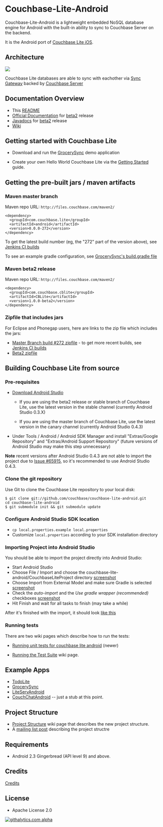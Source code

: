 # Couchbase-Lite-Android #

Couchbase-Lite-Android is a lightweight embedded NoSQL database engine for Android with the built-in ability to sync to Couchbase Server on the backend.  

It is the Android port of [Couchbase Lite iOS](https://github.com/couchbase/couchbase-lite-ios).  

## Architecture

![](http://tleyden-misc.s3.amazonaws.com/couchbase-lite/couchbase-lite-architecture.png)

Couchbase Lite databases are able to sync with eachother via [Sync Gateway](https://github.com/couchbase/sync_gateway/) backed by [Couchbase Server](http://www.couchbase.com/couchbase-server/overview)


## Documentation Overview

* This [README](https://github.com/couchbase/couchbase-lite-android/blob/master/README.md)
* [Official Documentation](http://docs.couchbase.com/couchbase-lite/cbl-android/) for [beta2](https://github.com/couchbase/couchbase-lite-android/blob/1.0-beta2) release
* [Javadocs](http://www.couchbase.com/autodocs/couchbase-lite-android-1.0b2/index.html) for [beta2](https://github.com/couchbase/couchbase-lite-android/blob/1.0-beta2) release
* [Wiki](https://github.com/couchbase/couchbase-lite-android/wiki)

## Getting started with Couchbase Lite

* Download and run the [GrocerySync](https://github.com/couchbaselabs/GrocerySync-Android) demo application

* Create your own Hello World Couchbase Lite via the [Getting Started](https://github.com/couchbase/couchbase-lite-android/wiki/Getting-Started) guide.


## Getting the pre-built jars / maven artifacts

### Maven master branch

Maven repo URL: `http://files.couchbase.com/maven2/`

```
<dependency>
  <groupId>com.couchbase.lite</groupId>
  <artifactId>android</artifactId>
  <version>0.0.0-272</version>
</dependency>
```

To get the latest build number (eg, the "272" part of the version above), see [Jenkins CI builds](http://factory.couchbase.com/view/build/view/mobile_dev/view/android/job/build_cblite_android_master/)

To see an example gradle configuration, see [GrocerySync's build.gradle file](https://github.com/couchbaselabs/GrocerySync-Android/blob/master/GrocerySync-Android/build.gradle)

### Maven beta2 release

Maven repo URL: `http://files.couchbase.com/maven2/`

```
<dependency>
  <groupId>com.couchbase.cblite</groupId>
  <artifactId>CBLite</artifactId>
  <version>1.0.0-beta2</version>
</dependency>
```

### Zipfile that includes jars

For Eclipse and Phonegap users, here are links to the zip file which includes the jars:

* [Master Branch build #272 zipfile](http://factory.couchbase.com/view/build/view/mobile_dev/view/android/job/build_cblite_android_master/lastSuccessfulBuild/artifact/couchbase-lite-0.0.0-273-android-community.zip) - to get more recent builds, see [Jenkins CI builds](http://factory.couchbase.com/view/build/view/mobile_dev/view/android/job/build_cblite_android_master/)
* [Beta2 zipfile](http://packages.couchbase.com/releases/couchbase-lite/android/1.0-beta/couchbase-lite-community-android_1.0-beta2.zip)


## Building Couchbase Lite from source

### Pre-requisites

* [Download Android Studio](http://developer.android.com/sdk/installing/studio.html) 

  * If you are using the beta2 release or stable branch of Couchbase Lite, use the latest version in the stable channel (currently Android Studio 0.3.X)

  * If you are using the master branch of Couchbase Lite, use the latest version in the canary channel (currently Android Studio 0.4.3)

* Under Tools / Android / Android SDK Manager and install "Extras/Google Repository" and "Extras/Android Support Repository" (future versions of Android Studio may make this step unnecessary)

**Note** recent versions after Android Studio 0.4.3 are not able to import the project due to [Issue #65915](https://code.google.com/p/android/issues/detail?id=65915), so it's recommended to use Android Studio 0.4.3.

### Clone the git repository

Use Git to clone the Couchbase Lite repository to your local disk: 

```
$ git clone git://github.com/couchbase/couchbase-lite-android.git
cd couchbase-lite-android
$ git submodule init && git submodule update
```

### Configure Android Studio SDK location

* `cp local.properties.example local.properties`
* Customize `local.properties` according to your SDK installation directory


### Importing Project into Android Studio

You should be able to import the project directly into Android Studio:

* Start Android Studio
* Choose File / Import and choose the couchbase-lite-android/CouchbaseLiteProject directory [screenshot](http://cl.ly/image/1d0w0J0H0x1u)
* Choose Import from External Model and make sure Gradle is selected [screenshot](http://cl.ly/image/2Y1m0O3U1Q2I)
* Check the *auto-import* and the *Use gradle wrapper (recommended)* checkboxes [screenshot](http://cl.ly/image/1I0r1x2J032i)
* Hit Finish and wait for all tasks to finish (may take a while)

After it's finished with the import, it should look [like this](http://cl.ly/image/3R3X0Q3o1H09)

### Running tests

There are two wiki pages which describe how to run the tests:

* [Running unit tests for couchbase lite android](https://github.com/couchbase/couchbase-lite-android/wiki/Running-unit-tests-for-couchbase-lite-android)  (newer)

* [Running the Test Suite](https://github.com/couchbase/couchbase-lite-android/wiki/Running-the-test-suite) wiki page.

## Example Apps

* [TodoLite](https://github.com/couchbaselabs/ToDoLite-Android)
* [GrocerySync](https://github.com/couchbaselabs/GrocerySync-Android)  
* [LiteServAndroid](https://github.com/couchbaselabs/couchbase-lite-android-liteserv)
* [CouchChatAndroid](https://github.com/couchbaselabs/CouchChatAndroid) -- just a stub at this point.

## Project Structure

* [Project Structure](https://github.com/couchbase/couchbase-lite-android/wiki/Project-structure) wiki page that describes the new project structure.
* A [mailing list post](https://groups.google.com/forum/#!topic/mobile-couchbase/Zsn8TG5F88o) describing the project structre

## Requirements

- Android 2.3 Gingerbread (API level 9) and above.

## Credits

[Credits](https://github.com/couchbase/couchbase-lite-android/wiki/Credits)

## License
- Apache License 2.0

[![githalytics.com alpha](https://cruel-carlota.pagodabox.com/bc53967fe3191ba75b4a62c9372d9928 "githalytics.com")](http://githalytics.com/couchbase/couchbase-lite-android)
